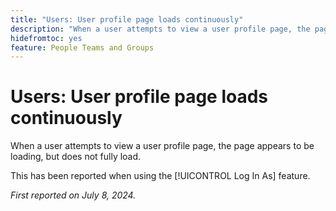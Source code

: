 ```yaml
---
title: "Users: User profile page loads continuously"
description: "When a user attempts to view a user profile page, the page appears to be loading, but does not fully load."
hidefromtoc: yes
feature: People Teams and Groups
---
```


# Users: User profile page loads continuously

When a user attempts to view a user profile page, the page appears to be loading, but does not fully load.

This has been reported when using the [!UICONTROL Log In As] feature.

_First reported on July 8, 2024._
